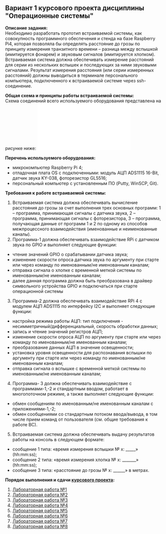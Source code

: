 ## Вариант 1 курсового проекта дисциплины "Операционные системы"

__Описание задания:__  
Необходимо разработать прототип встраиваемой системы, как совокупность программного обеспечения и стенда на базе Raspberry Pi4, которая позволяла бы определять расстояние до грозы по принципу измерения транзитного времени – разница между вспышкой (имитируется фонарем) и звуковым сигналов (имитируется хлопком). Встраиваемая система должна обеспечивать измерение расстояний для серии из нескольких вспышек и последующих за ними звуковыми сигналами. Результат измерения расстояния (или серии измеренных расстояний) должны выводиться в терминале персонального компьютера, подключенного к встраиваемой системе через ssh-соединение.  

__Общая схема и принципы работы встраиваемой системы:__  
Схема соединений всего используемого оборудования представлена на рисунке ниже:
![Схема варианта 1](Вариант1.pdf)

__Перечень используемого оборудования:__
* микрокомпьютер Raspberry Pi 4;
* отладочная плата OS с подключенными: модуль АЦП ADS1115 16-Bit, датчик звука KY-038, фоторезистор GL5516;
* персональный компьютер c установленным ПО (Putty, WinSCP, Git).

__Требования к работе встраиваемой системы:__  
1. Встраиваемая система должна обеспечивать вычисление расстояния до грозы за счет выполнения трех основных программ: 1 – программа, принимающая сигналы с датчика звука, 2 – программа, принимающая сигналы с фоторезистора, 3 – программа, получающая данные от программ 1 и 2 по одному из способов межпроцессного взаимодействия (именованные и неименованные каналы).  
2. Программа-1 должна обеспечивать взаимодействие RPi с датчиком звука по GPIO и выполняет следующие функции:  
* чтение значений GPIO о срабатывании датчика звука;
* изменение скорости опроса датчика звука по аргументу при старте или через команду по именованным/не именованным каналам;
* отправка сигнала о хлопке с временной меткой системы по именованным/не именованным каналам;
* далее данная программа должна быть преобразована в драйвер символьного устройства GPIO и подключаться при старте операционной системы
3. Программа-2 должна обеспечивать взаимодействие RPi 4 с модулем АЦП ADS1115 по интерфейсу I2C и выполняет следующие функции:  
* настройка режима работы АЦП: тип подключения - несимметричный/дифференциальный, скорость обработки данных;
* запись и чтение значений регистров АЦП;
* изменение скорости опроса АЦП по аргументу при старте или через команду по именованным/не именованным каналам;
* преобразование данных АЦП в значение освещенности;
* установка уровня освещенности для распознавания вспышки по аргументу при старте или через команду по именованным/не именованным каналам;
* отправка сигнала о вспышке с временной меткой системы по именованным/не именованным каналам;
4. Программа- 3 должна обеспечивать взаимодействие с программами-1,-2 и стандартным вводом, работает в многопоточном режиме, а также выполняет следующие функции:  
* обмен сообщениям по именованным/не именованным каналам с приложениями-1,-2;
* обмен сообщениями со стандартным потоком ввода/вывода, в том числе прием команд от пользователя (см. общие требования к работе ВС).  
5. Встраиваемая система должна обеспечивать выдачу результатов работы на консоль в следующем формате:  
* сообщение 1 типа: «время измерения вспышки № х: _____» (hh:mm:ss);
* сообщение 2 типа: «время измерения хлопка № х: _______» (hh:mm:ss);
* сообщение 3 типа: «расстояние до грозы № х: ______» в метрах.

__Порядок выполнения и сдачи [курсового проекта](task_v01.md):__
1. [Лабораторная работа №1](lab_01.md)
2. [Лабораторная работа №2](lab_02.md)
3. [Лабораторная работа №3](lab_03.md)
4. [Лабораторная работа №4](lab_04.md)
5. [Лабораторная работа №5](lab_05.md)
6. [Лабораторная работа №6](lab_06.md)
7. [Лабораторная работа №7](lab_07.md)
8. [Лабораторная работа №8](lab_08.md)


